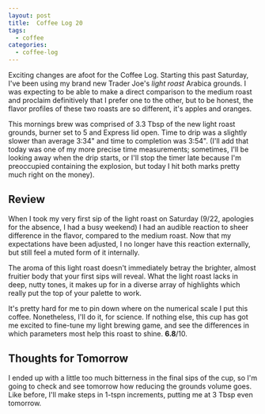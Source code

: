 ```yaml
---
layout: post
title:  Coffee Log 20
tags:
  - coffee
categories:
  - coffee-log
---
```


Exciting changes are afoot for the Coffee Log. Starting this past Saturday,
I've been using my brand new Trader Joe's *light roast* Arabica grounds. I was
expecting to be able to make a direct comparison to the medium roast and
proclaim definitively that I prefer one to the other, but to be honest, the
flavor profiles of these two roasts are so different, it's apples and oranges.

<!-- MORE -->

This mornings brew was comprised of 3.3 Tbsp of the new light roast grounds,
burner set to 5 and Express lid open. Time to drip was a slightly slower than
average 3:34" and time to completion was 3:54". (I'll add that today was one of
my more precise time measurements; sometimes, I'll be looking away when the
drip starts, or I'll stop the timer late because I'm preoccupied containing the
explosion, but today I hit both marks pretty much right on the money).

## Review

When I took my very first sip of the light roast on Saturday (9/22, apologies
for the absence, I had a busy weekend) I had an audible reaction to sheer
difference in the flavor, compared to the medium roast. Now that my
expectations have been adjusted, I no longer have this reaction externally, but
still feel a muted form of it internally.

The aroma of this light roast doesn't immediately betray the brighter, almost
fruitier body that your first sips will reveal. What the light roast lacks in
deep, nutty tones, it makes up for in a diverse array of highlights which
really put the top of your palette to work.

It's pretty hard for me to pin down where on the numerical scale I put this
coffee. Nonetheless, I'll do it, for science. If nothing else, this cup has got
me excited to fine-tune my light brewing game, and see the differences in which
parameters most help this roast to shine. **6.8**/10.

## Thoughts for Tomorrow

I ended up with a little too much bitterness in the final sips of the cup, so
I'm going to check and see tomorrow how reducing the grounds volume goes. Like
before, I'll make steps in 1-tspn increments, putting me at 3 Tbsp even
tomorrow.
